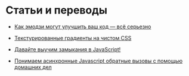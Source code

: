 # Статьи и переводы
- [Как эмодзи могут улучшить ваш код — всё серьезно](https://github.com/CubiZm/articles/tree/master/emoji-and-coding)
- [Текстурированные градиенты на чистом CSS](https://github.com/CubiZm/articles/tree/master/textured-gradients-in-pure-css)
- [Давайте выучим замыкания в JavaScript!](https://github.com/CubiZm/articles/tree/master/lets-learn-javascript-closures)

- [Понимаем асинхронные Javascript обратные вызовы с помощью домашних дел](https://github.com/CubiZm/articles/tree/master/understanding-callbacks-javascript)

